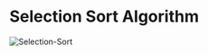 # Selection Sort Algorithm

![Selection-Sort](https://user-images.githubusercontent.com/46066018/119161962-7a42ba00-ba77-11eb-8842-a47472245413.gif)
